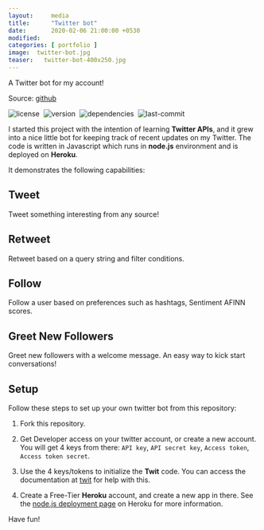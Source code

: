 ```yaml
---
layout:     media
title:      "Twitter bot"
date:       2020-02-06 21:00:00 +0530
modified:   
categories: [ portfolio ]
image:  twitter-bot.jpg
teaser:   twitter-bot-400x250.jpg
---
```

A Twitter bot for my account!

Source: [github](https://github.com/raravi/twitter-bot)

![license](https://img.shields.io/github/license/raravi/twitter-bot)&nbsp;&nbsp;![version](https://img.shields.io/github/package-json/v/raravi/twitter-bot)&nbsp;&nbsp;![dependencies](https://img.shields.io/depfu/raravi/twitter-bot)&nbsp;&nbsp;![last-commit](https://img.shields.io/github/last-commit/raravi/twitter-bot)

I started this project with the intention of learning **Twitter APIs**, and it grew into a nice little bot for keeping track of recent updates on my Twitter. The code is written in Javascript which runs in **node.js** environment and is deployed on **Heroku**.

It demonstrates the following capabilities:

## Tweet
Tweet something interesting from any source!

## Retweet
Retweet based on a query string and filter conditions.

## Follow
Follow a user based on preferences such as hashtags, Sentiment AFINN scores.

## Greet New Followers
Greet new followers with a welcome message. An easy way to kick start conversations!

## Setup
Follow these steps to set up your own twitter bot from this repository:

1. Fork this repository.

2. Get Developer access on your twitter account, or create a new account. You will get 4 keys from there: `API key`, `API secret key`, `Access token`, `Access token secret`.

3. Use the 4 keys/tokens to initialize the **Twit** code. You can access the documentation at [twit](https://github.com/ttezel/twit) for help with this.

4. Create a Free-Tier **Heroku** account, and create a new app in there. See the [node.js deployment page](https://devcenter.heroku.com/articles/getting-started-with-nodejs?singlepage=true) on Heroku for more information.

Have fun!
